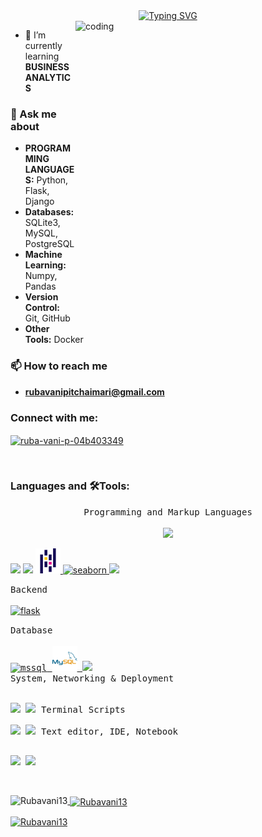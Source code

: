 <!--<p><h1 align="center">Imran Ashraf👩🏻‍💻</h1></p>-->
<div align="center">
    <a href="https://git.io/typing-svg">
        <img src="https://readme-typing-svg.herokuapp.com?font=Fira+Code&duration=5000&pause=500&color=52F7EF&center=true&vCenter=true&width=500&lines=Hi!+I'm+Ruba+vani+P;MBA+Student;Currently+Learning;" alt="Typing SVG" />
    </a>
</div>



<!-- <h3 align="center">web devloper 👩🏻‍💻| Flask/Django and Vue.js | machine learning project 🤖🌆</h3> -->



<img align="right" alt="coding" height="500" width="400" src="https://i.pinimg.com/originals/11/5e/cd/115ecd960631ba4b2f9fe784ca98b42d.jpg">


- 🌱 I’m currently learning **BUSINESS ANALYTICS**

### 💬 Ask me about

- **PROGRAMMING LANGUAGES:**  Python, Flask, Django
- **Databases:** SQLite3, MySQL, PostgreSQL
- **Machine Learning:** Numpy, Pandas
- **Version Control:** Git, GitHub
- **Other Tools:** Docker

### 📫 How to reach me
 - **rubavanipitchaimari@gmail.com**


<h3 align="left">Connect with me:</h3>
<p align="left">
<a href="https://www.linkedin.com/in/ruba-vani-p-04b403349/" target="blank"><img align="center" src="https://raw.githubusercontent.com/rahuldkjain/github-profile-readme-generator/master/src/images/icons/Social/linked-in-alt.svg" alt="ruba-vani-p-04b403349" height="30" width="40" /></a>



</p>

<br/>
<h3 align="left">Languages and 🛠️Tools:</h3>

<p align=center>
    <kbd>
      <kbd>Programming and Markup Languages</kbd>
      <br>
      <br>
        <a href="https://www.python.org/" target="_blank"><img width="30px" src="https://cdn.jsdelivr.net/gh/devicons/devicon/icons/python/python-original.svg" /></a>
  
   

   
  <a href="https://numpy.org/" target="_blank"><img width="30px" src="https://cdn.jsdelivr.net/gh/devicons/devicon/icons/numpy/numpy-original.svg" /></a>
      <a href="https://pandas.pydata.org/" target="_blank"><img width="30px" src="https://cdn.jsdelivr.net/gh/devicons/devicon/icons/pandas/pandas-original-wordmark.svg" /></a>
        <a href="https://pandas.pydata.org/" target="_blank" rel="noreferrer">
    <img src="https://raw.githubusercontent.com/devicons/devicon/2ae2a900d2f041da66e950e4d48052658d850630/icons/pandas/pandas-original.svg" alt="pandas" width="40" height="40"/>
  </a>
        <a href="https://seaborn.pydata.org/" target="_blank" rel="noreferrer">
    <img src="https://seaborn.pydata.org/_images/logo-mark-lightbg.svg" alt="seaborn" width="40" height="40"/>
  </a>
      <a href="https://matplotlib.org/" target="_blank"><img width="30px" src="https://upload.wikimedia.org/wikipedia/commons/8/84/Matplotlib_icon.svg" /></a>
     
   </kbd>
 
      
 
    

  <kbd>Backend</kbd>
      <br>
      <br>
        <a href="https://flask.palletsprojects.com/" target="_blank" rel="noreferrer">
    <img src="https://upload.wikimedia.org/wikipedia/commons/3/3c/Flask_logo.svg" alt="flask" width="40" height="40"/>
</a>
   
   </kbd>
    <kbd>
      <kbd>Database</kbd>
      <br>
      <br>
      <a href="https://www.microsoft.com/en-us/sql-server" target="_blank" rel="noreferrer">
    <img src="https://www.svgrepo.com/show/303229/microsoft-sql-server-logo.svg" alt="mssql" width="40" height="40"/>
  </a>
  <a href="https://www.mysql.com/" target="_blank" rel="noreferrer">
    <img src="https://raw.githubusercontent.com/devicons/devicon/master/icons/mysql/mysql-original-wordmark.svg" alt="mysql" width="40" height="40"/>
  </a>
      <a href="https://www.postgresql.org/" target="_blank"><img width="30px" src="https://cdn.jsdelivr.net/gh/devicons/devicon/icons/postgresql/postgresql-original.svg" /></a>


   </kbd>
      <br>
    <kbd>
      <kbd>System, Networking & Deployment</kbd>
      <br>
      <br>
      
  <a href="https://git-scm.com/" target="_blank"><img width="30px" src="https://cdn.jsdelivr.net/gh/devicons/devicon/icons/git/git-plain.svg" /></a>
      <a href="https://www.docker.com/" target="_blank"><img width="30px" src="https://cdn.jsdelivr.net/gh/devicons/devicon/icons/docker/docker-plain.svg" /></a>
    </kbd>
    <kbd>
      <kbd>Terminal Scripts</kbd>
      <br>
      <br>
        <a href="https://www.gnu.org/software/bash/" target="_blank"><img width="30px" src="https://cdn.jsdelivr.net/gh/devicons/devicon/icons/bash/bash-plain.svg" /></a>
        <a href="https://learn.microsoft.com/en-us/powershell/" target="_blank"><img width="30px" src="https://upload.wikimedia.org/wikipedia/commons/a/af/PowerShell_Core_6.0_icon.png" /></a>
    </kbd>
    <kbd>
      <kbd>Text editor, IDE, Notebook</kbd>
      <br>
      <br>
     
  <a href="https://jupyter.org/" target="_blank"><img width="30px" src="https://cdn.jsdelivr.net/gh/devicons/devicon/icons/jupyter/jupyter-original-wordmark.svg" /></a>
      <a href="https://code.visualstudio.com/" target="_blank"><img width="30px" src="https://cdn.jsdelivr.net/gh/devicons/devicon/icons/vscode/vscode-original.svg" />
     
   </kbd>
</p>

<br/>

<p><img align="left" src="https://github-readme-stats.vercel.app/api/top-langs?username=Rubavani13&show_icons=true&locale=en&layout=compact" alt="Rubavani13" /></p>

<p>&nbsp;<img align="center" src="https://github-readme-stats.vercel.app/api?username=Rubavani13&show_icons=true&locale=en" alt="Rubavani13" /></p>

<p><img align="center" src="https://github-readme-streak-stats.herokuapp.com/?user=Rubavani13&show_icons=true&locale=en" alt="Rubavani13" /></p>
